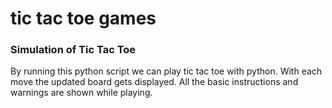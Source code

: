 # tic tac toe games
### Simulation of Tic Tac Toe

By running this python script we can play tic tac toe with python.
With each move the updated board gets displayed.
All the basic instructions and warnings are shown while playing.
